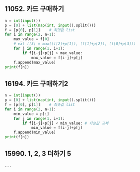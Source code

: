 ## 11052. 카드 구매하기

```python
n = int(input())
p = [0] + list(map(int, input().split()))
f = [p[0], p[1]]	# 최댓값 list
for i in range(2, n+1):	
    max_value = f[0]
    # ex) f[3] = max((f[2]+p[1]), (f[1]+p[2]), (f[0]+p[3]))
    for j in range(1, i+1):
        if f[i-j]+p[j] > max_value:
            max_value = f[i-j]+p[j]
    f.append(max_value)
print(f[n])
```



## 16194. 카드 구매하기2

```python
n = int(input())
p = [0] + list(map(int, input().split()))
f = [p[0], p[1]]	# 최솟값 list
for i in range(2, n+1):
    min_value = p[i]
    for j in range(1, i+1):
        if f[i-j]+p[j] < min_value:	# 최솟값 교체
            min_value = f[i-j]+p[j]
    f.append(min_value)
print(f[n])
```



## 15990. 1, 2, 3 더하기 5

```python
...
```

